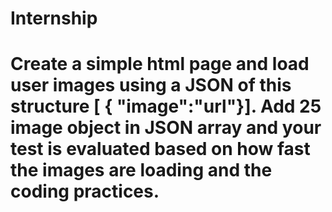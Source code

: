 # Internship
# Create a simple html page and load user images using a JSON of this structure [ { "image":"url"}]. Add 25 image object in JSON array and your test is evaluated based on how fast the images are loading and the coding practices.
